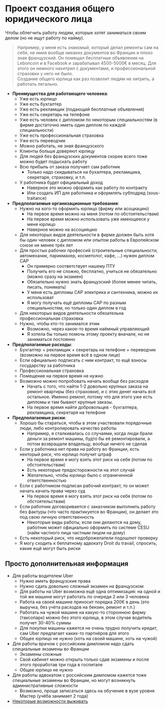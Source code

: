 # Проект создания общего юридического лица
Чтобы облегчить работу людям, которые хотят заниматься своим делом (но не ищут работу по найму).  
  
> Например, у меня есть знакомый, который делал ремонты сам на себя, не имея вообще никаких документов во Франции и плохо зная французский. Он помещал бесплатные объявления на Leboncoin и в Facebook и зарабатывал 4500-5000€ в месяц. Для этого он немного нахитрил с документами, и профессиональной страховки у него не было.  
Создание общего юрлица как раз позволит людям не хитрить, а работать легально.

* **Преимущества для работающего человека**:
  + Уже есть юрлицо
  + Уже есть бухгалтер
  + Уже есть рекламщик (подающий бесплатные объявления)
  + Уже есть секретарь на телефоне
  + Уже есть человек с дипломом по некоторым специальностям (в фирме достаточно иметь один диплом по каждой специальности)
  + Уже есть профессиональная страховка
  + Уже есть переводчик 
  + Можно работать, не зная французского
  + Клиенты больше доверяют юрлицу
  + Для людей без французских документов скорее всего тоже можно будет подыскать работу 
  + Всю прибыль от заказа получает сам работник
    - Только надо скидываться на бухалтера, рекламщика, секретаря, страховку, и т.п.
  + У работника будет официальный доход
    - Наверное это можно оформить как работу по контракту
    - Или создать ИП для работника и оформлять субподряд (sous-traitance)
* **Предполагаемые организационные требования**:
  + Нужно на кого-то оформить юрлицо (фирму или асоциацию)
    - На первое время можно на меня (потом по обстоятельствам)
    - На первое время можно использовать уже имеющееся у меня юрлицо
    - Наверное можно на ассоцияцию
  + Для некоторых видов деятельности в фирме должен быть хотя бы один человек с дипломом или опытом работы в Европейском союзе не менее трёх лет
  + Для простых рабочих профессий (строительные специальности, автомеханик, парикмахер, косметолог, кафе, ...) нужен диплом CAP
    - Он примерно соответствует нашему ПТУ
    - Получить его не сложно, бесплатно, учиться не обязательно (можно сразу на экзамен)
    - Обязательно нужно знать французский (более менее читать, писать, понимать)
    - У меня есть дипломы CAP электрика и сантехника, можно их использоват
    - Я могу получать ещё дипломы CAP по разным специальностям, но только один диплом в год
  + Для некоторых видов деятельности обязательна профессиональная страховка
  + Нужно, чтобы кто-то занимался этим
    - Возможно, через какое-то время наёмный управляющий
    - Я хотела бы только помочь этому проекту вначале, но не заниматься постоянно
* **Предполагаемые расходы**:
  + Бухгалтер + рекламщик + секретарь на телефоне + переводчик (возможно на первое время всё в одном лице)
  + Если официально подписать с ним контракт, то ещё взносы государству за работника 
  + Профессиональная страховка
  + Помещение на первое время не нужно
  + Возможно можно попробовать начать вообще без расходов
    - Начать с того, что найти 1-2 довольно крупных заказа на ремонт квартиры (без страховки), и с этих денег начать всё остальное. Именно ремонт, потому что для этого уже есть дипломы и там бывают крупные заказы. 
    - На первое время найти добровольцев - бухгалтера, рекламщика, секретаря на телефоне
* **Предполагаемые риски**:
  + Хорошо бы стараться, чтобы в этом участвовали порядочные люди, либо контролировать качество работы
    - Например, я сталкивалась со случаями, когда люди брали деньги за ремонт машины, будто бы её ремонтировали, а потом возвращали владельцу, вообще ничего не сделав 
  + Если у работника нет права на работу во Франции, есть некторый риск, что юрлицо получит штраф
    - На первое время я могу взять этот риск на себя (потом по обстоятельствам)
    - Есть некоторые предосторожности на этот случай
    - Желательно, чтобы юрлицо было с ограниченной ответственностью
  + Если с работником подписан рабочий контракт, то он может начать качать права через суд 
    - На первое время я могу взять этот риск на себя (потом по обстоятельствам)
  + Если работник договоривается с заказчиком выполнить работу без фактуры (что часто практикуется во Франции), он делает это под свою личную ответственность
    - Некоторые виды работы, если они делаются на дому, работник может официально оформить по системе CESU (найм частного лица частным лицом на дому)
  + Есть некоторый риск, что недоброжелатели подошлют проверку
  + Я могу сходить к беплатному адвокату Droit du travail, спросить, какие ещё могут быть риски
  
## Просто дополнительная информация
  + Для работы водителем Uber
    - Нужно иметь французские права
    - Нужно сдать довольно сложный экзамен на французском
    - Для работы на Uber возможна ещё одна оптимизация: на одной и той же машине могут работать по очереди 2 или 3 человека
    - Работа на своей машине приносит порядка 200€ в день (это выручка, без учёта расходов на бензин, ремонт и т.п.)
    - Работать на чужой машине на какую-то стороннюю фирму (таксопарк) можно без этого юрлица, в этом случае водитель получет 30-40% суммы
    - Для покупки машины кажется не очень трудно получить кредит, сам Uber предлагает каких-то партнёров для этого
    - Общее юрлицо не нужно (хоть на своей машине, хоть на чужой)  
  + Для работы врачом с российским димломом надо сдать специальные экзамены во Франции 
    - Экзамены сложные
    - Свой кабинет можно открыть только сдав экзамены и после этого проработав три года в госпитале 
    - Общее юрлицо не нужно  
  + Для работы адвокатом с российским димломом кажется тоже специальные экзамены во Франции, но могут возникнуть административные сложности
    - Возможно, проще записаться здесь на обучение в вузе уровня Мастер (учёба занимает 2 года)
  + [Некоторые возможности выживать](https://github.com/privet100/work2)
